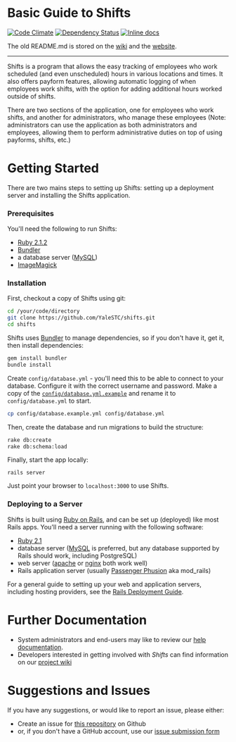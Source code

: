 # Basic Guide to Shifts 

[![Code Climate](https://codeclimate.com/github/YaleSTC/shifts.png)](https://codeclimate.com/github/YaleSTC/shifts) 
[![Dependency Status](https://gemnasium.com/YaleSTC/shifts.svg)](https://gemnasium.com/YaleSTC/shifts)
[![Inline docs](http://inch-ci.org/github/yalestc/shifts.svg?branch=master)](http://inch-ci.org/github/yalestc/shifts)



The old README.md is stored on the [wiki](https://github.com/YaleSTC/shifts/wiki/Old-README.md) and the [website](https://yalestc.github.io/shifts/features/).

---

Shifts is a program that allows the easy tracking of employees who work scheduled (and even unscheduled) hours in various locations and times. It also offers payform features, allowing automatic logging of when employees work shifts, with the option for adding additional hours worked outside of shifts.

There are two sections of the application, one for employees who work shifts, and another for administrators, who manage these employees (Note: administrators can use the application as both administrators and employees, allowing them to perform administrative duties on top of using payforms, shifts, etc.)


Getting Started
===============

There are two mains steps to setting up Shifts: setting up a deployment server and installing the Shifts application.

### Prerequisites
You'll need the following to run Shifts:
* [Ruby 2.1.2](http://www.ruby-lang.org/)
* [Bundler](http://bundler.io/)
* a database server ([MySQL](http://www.mysql.com/))
* [ImageMagick](http://www.imagemagick.org/)

### Installation
First, checkout a copy of Shifts using git:

```sh
cd /your/code/directory
git clone https://github.com/YaleSTC/shifts.git
cd shifts
```

Shifts uses [Bundler](http://gembundler.com/) to manage dependencies, so if you don't have it, get it, then install dependencies:

```sh
gem install bundler
bundle install
```

Create `config/database.yml` - you'll need this to be able to connect to your database. Configure it with the correct username and password. Make a copy of the [`config/database.yml.example`](https://github.com/YaleSTC/shifts/blob/master/config/database.yml.example) and rename it to `config/database.yml` to start.

```sh
cp config/database.example.yml config/database.yml
```

Then, create the database and run migrations to build the structure:

```sh
rake db:create
rake db:schema:load
```

Finally, start the app locally:

```rails server```

Just point your browser to ```localhost:3000``` to use Shifts.

### Deploying to a Server

Shifts is built using [Ruby on Rails](http://rubyonrails.org/), and can be set up (deployed) like most Rails apps. You'll need a server running with the following software:

* [Ruby 2.1](http://www.ruby-lang.org/)
* database server ([MySQL](http://www.mysql.com/) is preferred, but any database supported by Rails should work, including PostgreSQL)
* web server ([apache](http://apache.org/) or [nginx](http://wiki.nginx.org/Main) both work well)
* Rails application server (usually [Passenger Phusion](http://www.modrails.com/) aka mod_rails)

For a general guide to setting up your web and application servers, including hosting providers, see the [Rails Deployment Guide](http://rubyonrails.org/deploy/).

Further Documentation
==================
* System administrators and end-users may like to review our [help documentation](https://yalestc.github.io/shifts).
* Developers interested in getting involved with *Shifts* can find information on our [project wiki](https://github.com/YaleSTC/shifts/wiki)

Suggestions and Issues
======================

If you have any suggestions, or would like to report an issue, please either:
* Create an issue for [this repository](https://github.com/YaleSTC/shifts/) on Github
* or, if you don't have a GitHub account, use our [issue submission form](https://docs.google.com/a/yale.edu/spreadsheet/viewform?formkey=dE8zTFprNVB4RTAwdURhWEVTTlpDQVE6MQ#gid=0)
